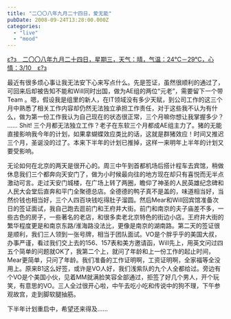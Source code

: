 ```yaml
---
title: "二〇〇八年九月二十四日，爱无能"
pubDate: 2008-09-24T13:28:00.000Z
categories: 
  - "live"
  - "mood"
---
```


[ε?з　二〇〇八年九月二十四日，星期三，天气：晴，气温：24℃－29℃，心情：3/10　ε?з](https://www.liuweinan.com)

  

最近有很多烦心事让我无法安下心来写点什么。先是签证，虽然很顺利的通过了，可回来后却被告知不能和Will同时出国，做为AE组的两位“元老”，需要留下一个带Team 。嗯，假设我是组里的新人，在IT领域没有多少天赋，到公司工作的这三个月中熟悉了相关工作内容却仍然无法独立承担工作责任，对于这些我不认为有什么，做为第一份工作我认为自己现在的状态很正常，三个月嘛你想让我掌握多少？ …… Shit! 三个月都无法独立工作？老子在东软三个月都成AE组主力了。猪的无能直接影响我今年的计划，如果拿蝴蝶效应类比的话，这就是群猪效应！时间又推迟三个月，圣诞没的过了。本来下半年的计划已推掉，这样一来明年上半年的计划又要受影响。

无论如何在北京的两天是很开心的。周三中午到首都机场后搭计程车去宾馆，稍做休息我们三个都奔向天安门了，做为小时候最向往的地方现在却只有喜悦而无半点激动可言。走过天安门城楼，在广场上转了两圈，瞻仰了神圣的人民英雄纪念碑和人民大会堂后直奔和平门全聚德总店。全德德的鸭子真不是盖的，味道相当好，当然价钱也相当好，三个人四百块钱吃得肚子溜圆。然后Mear和Will回宾馆准备次日的签证面试，我自己跑去逛前门和王府井大街。前门和南京的夫子庙差不多，一些古色的房子，一些著名的老店，和很多卖老北京特色的街边小店。王府井大街的繁华程度更是和南京东路/淮海路没法比，更像是南京的湖南路。第二天的签证很是顺利，我们三人领到一张号牌，相当于团队面试。VO是个胖乎乎的美国大叔，办事严谨，看过我们交上去的156、157表和美方邀请函，Will先上，用英文问过四五个简单的问题就OK了，我第二个上，就问了年龄和上一份工作的起止时间，Mear更简单，只问了年龄。我们准备的工作证明啊，工资证明啊，全家福等全没用上。原来B1这么好签，或许是VO人好，我们浅紫队的九个人全都给过。旁边有个VO是个美国小伙，见着MM就满脸笑容全部通过，拒签了好几个男人，开个玩笑，有意思的VO。三人全过很开心啦，中午去吃小吃和传说中的狗不理，下午参观故宫，走到脚软腿抽筋。

下半年计划重启中，希望还来得及……
